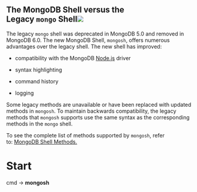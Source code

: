 ## The MongoDB Shell versus the Legacy `mongo` Shell[![](https://www.mongodb.com/docs/mongodb-shell/assets/link.svg)](https://www.mongodb.com/docs/mongodb-shell/#the-mdb-shell-versus-the-legacy-mongo-shell "Permalink to this heading")

The legacy `mongo` shell was deprecated in MongoDB 5.0 and removed in MongoDB 6.0. The new MongoDB Shell, `mongosh`, offers numerous advantages over the legacy shell. The new shell has improved:

-   compatibility with the MongoDB [Node.js](https://www.mongodb.com/docs/drivers/node/current/) driver
    
-   syntax highlighting
    
-   command history
    
-   logging
    

Some legacy methods are unavailable or have been replaced with updated methods in `mongosh`. To maintain backwards compatibility, the legacy methods that `mongosh` supports use the same syntax as the corresponding methods in the `mongo` shell.

To see the complete list of methods supported by `mongosh`, refer to: [MongoDB Shell Methods.](https://www.mongodb.com/docs/mongodb-shell/reference/methods/)


# Start

cmd -> **mongosh**



